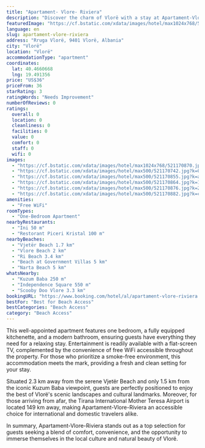 ```yaml
---
title: "Apartament- Vlore- Riviera"
description: "Discover the charm of Vlorë with a stay at Apartament-Vlore-Riviera, a prime choice for travelers seeking comfort and convenience in the heart of the city."
featuredImage: "https://cf.bstatic.com/xdata/images/hotel/max1024x768/521170870.jpg?k=26631fd22df6a89302e0d187eb62e3db0a1879ba08d785f7d72425ad00a97679&o=&hp=1"
language: en
slug: apartament-vlore-riviera
address: "Rruga Vlorë, 9401 Vlorë, Albania"
city: "Vlorë"
location: "Vlorë"
accommodationType: "apartment"
coordinates:
  lat: 40.4660668
  lng: 19.491356
price: "US$36"
priceFrom: 36
starRating: 3
ratingWords: "Needs Improvement"
numberOfReviews: 0
ratings:
  overall: 0
  location: 0
  cleanliness: 0
  facilities: 0
  value: 0
  comfort: 0
  staff: 0
  wifi: 0
images:
  - "https://cf.bstatic.com/xdata/images/hotel/max1024x768/521170870.jpg?k=26631fd22df6a89302e0d187eb62e3db0a1879ba08d785f7d72425ad00a97679&o=&hp=1"
  - "https://cf.bstatic.com/xdata/images/hotel/max500/521170742.jpg?k=0f38d10899fa48bb9a1b261905860bab740d9d78589617687cbb71f55d1bbcb1&o=&hp=1"
  - "https://cf.bstatic.com/xdata/images/hotel/max500/521170855.jpg?k=ae7e9cd4780d4ad512eb14e58c6685d97b38a5db714bf116edda414480dbb7b9&o=&hp=1"
  - "https://cf.bstatic.com/xdata/images/hotel/max500/521170864.jpg?k=1b94c0b387ed3788e9e4ebd4229b40a68108fdf0361e5604e63984fbb93e0eb0&o=&hp=1"
  - "https://cf.bstatic.com/xdata/images/hotel/max500/521170876.jpg?k=2efc477f22cf6cbd61e94b6652d738f9e558716c8a9ecdef4e907b02fab68dc5&o=&hp=1"
  - "https://cf.bstatic.com/xdata/images/hotel/max500/521170882.jpg?k=cc6bc68ca08acfa3ea7ba19fe84b2d1c7f53e5caf5cb4632f8bd02407220b010&o=&hp=1"
amenities:
  - "Free WiFi"
roomTypes:
  - "One-Bedroom Apartment"
nearbyRestaurants:
  - "Ini 50 m"
  - "Restorant Piceri Kristal 100 m"
nearbyBeaches:
  - "Vjetër Beach 1.7 km"
  - "Vlore Beach 2 km"
  - "Ri Beach 3.4 km"
  - "Beach at Government Villas 5 km"
  - "Narta Beach 5 km"
whatsNearby:
  - "Kuzum Baba 250 m"
  - "Independence Square 550 m"
  - "Scooby Doo Vlore 3.3 km"
bookingURL: "https://www.booking.com/hotel/al/apartament-vlore-riviera.en-gb.html?aid=8035640"
bestFor: "Best for Beach Access"
bestCategories: "Beach Access"
category: "Beach Access"
---
```


This well-appointed apartment features one bedroom, a fully equipped kitchenette, and a modern bathroom, ensuring guests have everything they need for a relaxing stay. Entertainment is readily available with a flat-screen TV, complemented by the convenience of free WiFi accessible throughout the property. For those who prioritize a smoke-free environment, this accommodation meets the mark, providing a fresh and clean setting for your stay.

Situated 2.3 km away from the serene Vjetër Beach and only 1.5 km from the iconic Kuzum Baba viewpoint, guests are perfectly positioned to enjoy the best of Vlorë's scenic landscapes and cultural landmarks. Moreover, for those arriving from afar, the Tirana International Mother Teresa Airport is located 149 km away, making Apartament-Vlore-Riviera an accessible choice for international and domestic travelers alike.

In summary, Apartament-Vlore-Riviera stands out as a top selection for guests seeking a blend of comfort, convenience, and the opportunity to immerse themselves in the local culture and natural beauty of Vlorë.